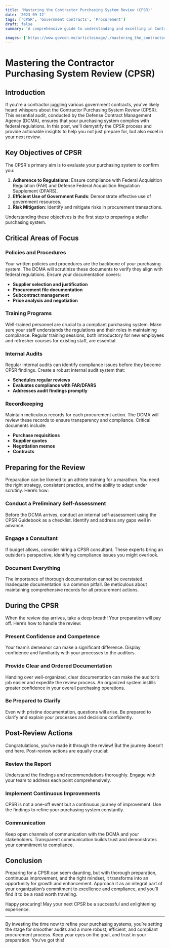 ```yaml
---
title: 'Mastering the Contractor Purchasing System Review (CPSR)'
date: '2023-09-12'
tags: ['CPSR', 'Government Contracts', 'Procurement']
draft: false
summary: 'A comprehensive guide to understanding and excelling in Contractor Purchasing System Reviews, making the intricate process engaging and straightforward.'

images: ['https://www.govcon.me/articleimage/./mastering_the_contractor_purchasing_system_review_cpsr.webp']
---
```


# Mastering the Contractor Purchasing System Review (CPSR)

## Introduction

If you're a contractor juggling various government contracts, you've likely heard whispers about the Contractor Purchasing System Review (CPSR). This essential audit, conducted by the Defense Contract Management Agency (DCMA), ensures that your purchasing system complies with federal regulations. In this post, we'll demystify the CPSR process and provide actionable insights to help you not just prepare for, but also excel in your next review.

## Key Objectives of CPSR

The CPSR's primary aim is to evaluate your purchasing system to confirm you:

1. **Adherence to Regulations**: Ensure compliance with Federal Acquisition Regulation (FAR) and Defense Federal Acquisition Regulation Supplement (DFARS).
2. **Efficient Use of Government Funds**: Demonstrate effective use of government resources.
3. **Risk Mitigation**: Identify and mitigate risks in procurement transactions.

Understanding these objectives is the first step to preparing a stellar purchasing system.

## Critical Areas of Focus

### Policies and Procedures

Your written policies and procedures are the backbone of your purchasing system. The DCMA will scrutinize these documents to verify they align with federal regulations. Ensure your documentation covers:

- **Supplier selection and justification**
- **Procurement file documentation**
- **Subcontract management**
- **Price analysis and negotiation**

### Training Programs

Well-trained personnel are crucial to a compliant purchasing system. Make sure your staff understands the regulations and their roles in maintaining compliance. Regular training sessions, both introductory for new employees and refresher courses for existing staff, are essential.

### Internal Audits

Regular internal audits can identify compliance issues before they become CPSR findings. Create a robust internal audit system that:

- **Schedules regular reviews**
- **Evaluates compliance with FAR/DFARS**
- **Addresses audit findings promptly**

### Recordkeeping

Maintain meticulous records for each procurement action. The DCMA will review these records to ensure transparency and compliance. Critical documents include:

- **Purchase requisitions**
- **Supplier quotes**
- **Negotiation memos**
- **Contracts**

## Preparing for the Review

Preparation can be likened to an athlete training for a marathon. You need the right strategy, consistent practice, and the ability to adapt under scrutiny. Here’s how:

### Conduct a Preliminary Self-Assessment

Before the DCMA arrives, conduct an internal self-assessment using the CPSR Guidebook as a checklist. Identify and address any gaps well in advance.

### Engage a Consultant

If budget allows, consider hiring a CPSR consultant. These experts bring an outsider’s perspective, identifying compliance issues you might overlook.

### Document Everything

The importance of thorough documentation cannot be overstated. Inadequate documentation is a common pitfall. Be meticulous about maintaining comprehensive records for all procurement actions.

## During the CPSR

When the review day arrives, take a deep breath! Your preparation will pay off. Here’s how to handle the review:

### Present Confidence and Competence

Your team’s demeanor can make a significant difference. Display confidence and familiarity with your processes to the auditors. 

### Provide Clear and Ordered Documentation

Handing over well-organized, clear documentation can make the auditor’s job easier and expedite the review process. An organized system instills greater confidence in your overall purchasing operations.

### Be Prepared to Clarify

Even with pristine documentation, questions will arise. Be prepared to clarify and explain your processes and decisions confidently.

## Post-Review Actions

Congratulations, you’ve made it through the review! But the journey doesn’t end here. Post-review actions are equally crucial:

### Review the Report

Understand the findings and recommendations thoroughly. Engage with your team to address each point comprehensively.

### Implement Continuous Improvements

CPSR is not a one-off event but a continuous journey of improvement. Use the findings to refine your purchasing system constantly.

### Communication

Keep open channels of communication with the DCMA and your stakeholders. Transparent communication builds trust and demonstrates your commitment to compliance.

## Conclusion

Preparing for a CPSR can seem daunting, but with thorough preparation, continuous improvement, and the right mindset, it transforms into an opportunity for growth and enhancement. Approach it as an integral part of your organization’s commitment to excellence and compliance, and you’ll find it to be a road worth traveling.

Happy procuring! May your next CPSR be a successful and enlightening experience.

---

By investing the time now to refine your purchasing systems, you’re setting the stage for smoother audits and a more robust, efficient, and compliant procurement process. Keep your eyes on the goal, and trust in your preparation. You’ve got this!